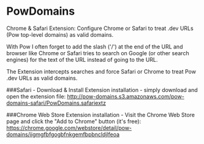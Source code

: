 # PowDomains

Chrome & Safari Extension: Configure Chrome or Safari to treat .dev URLs (Pow top-level domains) as valid domains.

With Pow I often forget to add the slash ('/') at the end of the URL and browser like Chrome or Safari tries to search on Google (or other search engines) for the text of the URL instead of going to the URL.  

The Extension intercepts searches and force Safari or Chrome to treat Pow .dev URLs as valid domains.

###Safari - Download & Install
Extension installation - simply download and open the extension file:
http://pow-domains.s3.amazonaws.com/pow-domains-safari/PowDomains.safariextz

###Chrome Web Store
Extension installation - Visit the Chrome Web Store page and click the "Add to Chrome" button (it's free):
https://chrome.google.com/webstore/detail/pow-domains/iigmgfbfgogbfnkgemfbpbncldjlfeoa